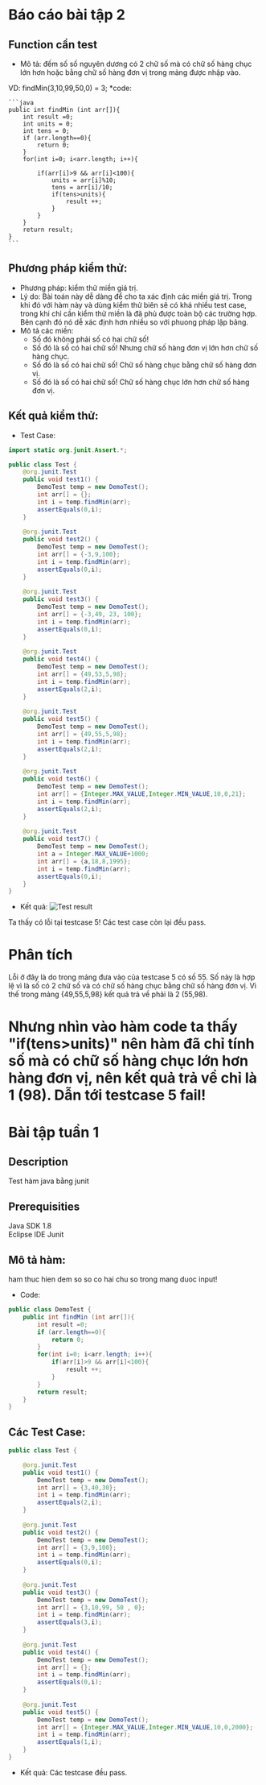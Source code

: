 
# Báo cáo bài tập 2

## Function cần test
* Mô tả: đếm số số nguyên dương có 2 chữ số mà có chữ số hàng chục lớn hơn hoặc bằng chữ số hàng đơn vị trong mảng được nhập vào.

VD: findMin(3,10,99,50,0) = 3;
*code:

	```java
	public int findMin (int arr[]){
		int result =0;
		int units = 0;
		int tens = 0;
		if (arr.length==0){
			return 0;
		}
		for(int i=0; i<arr.length; i++){
			
			if(arr[i]>9 && arr[i]<100){
				units = arr[i]%10;
				tens = arr[i]/10;
				if(tens>units){
					result ++;
				}
			}
		}
		return result;
	}
	```
	
## Phương pháp kiểm thử:
* Phương pháp: kiểm thử miền giá trị.
* Lý do: Bài toán này dễ dàng để cho ta xác định các miền giá trị. Trong khi đó với hàm này và dùng kiểm thử biên sẽ có khá nhiều test case, trong khi chỉ cần kiểm thử miền là đã phủ được toàn bộ các trường hợp. Bên cạnh đó nó dễ xác định hơn nhiều so với phuong pháp lập bảng.
* Mô tả các miền:
	- Số đó không phải số có hai chữ số!
	- Số đó là số có hai chữ số! Nhưng chữ số hàng đơn vị lớn hơn chữ số hàng chục.
	- Số đó là số có hai chữ số! Chữ số hàng chục bằng chữ số hàng đơn vị.
	- Số đó là số có hai chữ số! Chữ số hàng chục lớn hơn chữ số hàng đơn vị.

## Kết quả kiểm thử: 
* Test Case:
```java
import static org.junit.Assert.*;

public class Test {
	@org.junit.Test
	public void test1() {
		DemoTest temp = new DemoTest();
		int arr[] = {};
		int i = temp.findMin(arr);
		assertEquals(0,i);
	}
	
	@org.junit.Test
	public void test2() {
		DemoTest temp = new DemoTest();
		int arr[] = {-3,9,100};
		int i = temp.findMin(arr);
		assertEquals(0,i);
	}
	
	@org.junit.Test
	public void test3() {
		DemoTest temp = new DemoTest();
		int arr[] = {-3,49, 23, 100};
		int i = temp.findMin(arr);
		assertEquals(0,i);
	}
	
	@org.junit.Test
	public void test4() {
		DemoTest temp = new DemoTest();
		int arr[] = {49,53,5,98};
		int i = temp.findMin(arr);
		assertEquals(2,i);
	}
	
	@org.junit.Test
	public void test5() {
		DemoTest temp = new DemoTest();
		int arr[] = {49,55,5,98};
		int i = temp.findMin(arr);
		assertEquals(2,i);
	}
	
	@org.junit.Test
	public void test6() {
		DemoTest temp = new DemoTest();
		int arr[] = {Integer.MAX_VALUE,Integer.MIN_VALUE,10,0,21};
		int i = temp.findMin(arr);
		assertEquals(2,i);
	}
	
	@org.junit.Test
	public void test7() {
		DemoTest temp = new DemoTest();
		int a = Integer.MAX_VALUE+1000;
		int arr[] = {a,18,8,1995};
		int i = temp.findMin(arr);
		assertEquals(0,i);
	}
}
```

* Kết quả:
![Test result](https://github.com/trieudh58/int3117-2016/blob/master/NguyenHuyHung/BT1/image/Ketqua.PNG)

Ta thấy có lỗi tại testcase 5! Các test case còn lại đều pass.

# Phân tích
Lỗi ở đây là do trong mảng đưa vào của testcase 5 có số 55. Số này là hợp lệ vì là số có 2 chữ số và có chữ số hàng chục bằng chữ số hàng đơn vị. Vì thế trong mảng {49,55,5,98} kết quả trả về phải là 2 (55,98). 

Nhưng nhìn vào hàm code ta thấy "if(tens>units)" nên hàm đã chỉ tính số mà có chữ số hàng chục lớn hơn hàng đơn vị, nên kết quả trả về chỉ là 1 (98). Dẫn tới testcase 5 fail!
======

# Bài tập tuần 1
## Description
Test hàm java bằng junit

## Prerequisities
Java SDK 1.8  
Eclipse IDE
Junit

## Mô tả hàm:
ham thuc hien dem so so co hai chu so trong mang duoc input!

* Code:
```java
public class DemoTest {
	public int findMin (int arr[]){
		int result =0;
		if (arr.length==0){
			return 0;
		}
		for(int i=0; i<arr.length; i++){
			if(arr[i]>9 && arr[i]<100){
				result ++;
			}
		}
		return result;
	}
}
```

## Các Test Case:
```java
public class Test {

	@org.junit.Test
	public void test1() {
		DemoTest temp = new DemoTest();
		int arr[] = {3,40,30};
		int i = temp.findMin(arr);
		assertEquals(2,i);
	}
	
	@org.junit.Test
	public void test2() {
		DemoTest temp = new DemoTest();
		int arr[] = {3,9,100};
		int i = temp.findMin(arr);
		assertEquals(0,i);
	}
	
	@org.junit.Test
	public void test3() {
		DemoTest temp = new DemoTest();
		int arr[] = {3,10,99, 50 , 0};
		int i = temp.findMin(arr);
		assertEquals(3,i);
	}
	
	@org.junit.Test
	public void test4() {
		DemoTest temp = new DemoTest();
		int arr[] = {};
		int i = temp.findMin(arr);
		assertEquals(0,i);
	}
	
	@org.junit.Test
	public void test5() {
		DemoTest temp = new DemoTest();
		int arr[] = {Integer.MAX_VALUE,Integer.MIN_VALUE,10,0,2000};
		int i = temp.findMin(arr);
		assertEquals(1,i);
	}
}
```

* Kết quả: Các testcase đều pass.
